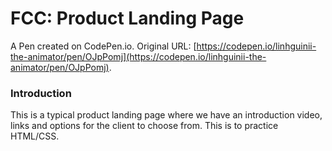 # FCC:  Product Landing Page

A Pen created on CodePen.io. Original URL: [https://codepen.io/linhguinii-the-animator/pen/OJpPomj](https://codepen.io/linhguinii-the-animator/pen/OJpPomj).


### Introduction
This is a typical product landing page where we have an introduction video, links and options for the client to choose from. This is to practice HTML/CSS.


